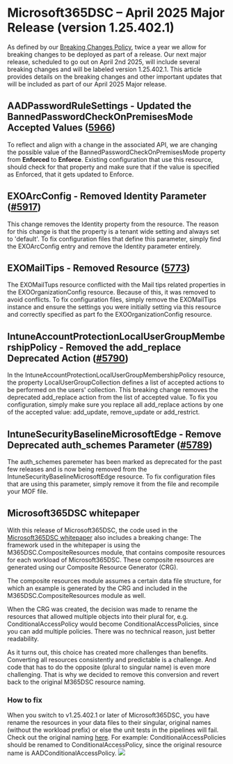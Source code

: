 # Microsoft365DSC – April 2025 Major Release (version 1.25.402.1)

As defined by our [Breaking Changes Policy](https://microsoft365dsc.com/concepts/breaking-changes/), twice a year we allow for breaking changes to be deployed as part of a release. Our next major release, scheduled to go out on April 2nd 2025, will include several breaking changes and will be labeled version 1.25.402.1. This article provides details on the breaking changes and other important updates that will be included as part of our April 2025 Major release.

## AADPasswordRuleSettings - Updated the BannedPasswordCheckOnPremisesMode Accepted Values ([5966](https://github.com/microsoft/Microsoft365DSC/pull/5966))

To reflect and align with a change in the associated API, we are changing the possible value of the BannedPasswordCheckOnPremisesMode property from <strong>Enforced</strong> to <strong>Enforce</strong>. Existing configuration that use this resource, should check for that property and make sure that if the value is specified as Enforced, that it gets updated to Enforce.

## EXOArcConfig - Removed Identity Parameter ([#5917](https://github.com/microsoft/Microsoft365DSC/pull/5917))

This change removes the Identity property from the resource. The reason for this change is that the property is a tenant wide setting and always set to 'default'. To fix configuration files that define this parameter, simply find the EXOArcConfig entry and remove the Identity parameter entirely.

## EXOMailTips - Removed Resource ([5773](https://github.com/microsoft/Microsoft365DSC/pull/5773))

The EXOMailTups resource conflicted with the Mail tips related properties in the EXOOrganizationConfig resource. Because of this, it was removed to avoid conflicts. To fix configuration files, simply remove the EXOMailTips instance and ensure the settings you were initially setting via this resource and correctly specified as part fo the EXOOrganizationConfig resource.

## IntuneAccountProtectionLocalUserGroupMembershipPolicy - Removed the add_replace Deprecated Action ([#5790](https://github.com/microsoft/Microsoft365DSC/pull/5790))

In the IntuneAccountProtectionLocalUserGroupMembershipPolicy resource, the property LocalUserGroupCollection defines a list of accepted actions to be performed on the users' collection. This breaking change removes the deprecated add_replace action from the list of accepted value. To fix you configuration, simply make sure you replace all add_replace actions by one of the accepted value: add_update, remove_update or add_restrict.

## IntuneSecurityBaselineMicrosoftEdge  - Remove Deprecated auth_schemes Parameter ([#5789](https://github.com/microsoft/Microsoft365DSC/pull/5789))

The auth_schemes paremeter has been marked as deprecated for the past few releases and is now being removed from the IntuneSecurityBaselineMicrosoftEdge resource. To fix configuration files that are using this parameter, simply remove it from the file and recompile your MOF file.

## Microsoft365DSC whitepaper

With this release of Microsoft365DSC, the code used in the [Microsoft365DSC whitepaper](https://aka.ms/m365dscwhitepaper) also includes a breaking change:
The framework used in the whitepaper is using the M365DSC.CompositeResources module, that contains composite resources for each workload of Microsoft365DSC. These composite resources are generated using our Composite Resource Generator (CRG).

The composite resources module assumes a certain data file structure, for which an example is generated by the CRG and included in the M365DSC.CompositeResources module as well.

When the CRG was created, the decision was made to rename the resources that allowed multiple objects into their plural for, e.g. ConditionalAccessPolicy would become ConditionalAccessPolicies, since you can add multiple policies. There was no technical reason, just better readability.

As it turns out, this choice has created more challenges than benefits. Converting all resources consistently and predictable is a challenge. And code that has to do the opposite (plural to singular name) is even more challenging. That is why we decided to remove this conversion and revert back to the original M365DSC resource naming.

### How to fix
When you switch to v1.25.402.1 or later of Microsoft365DSC, you have rename the resources in your data files to their singular, original names (without the workload prefix) or else the unit tests in the pipelines will fail. Check out the original naming [here](https://microsoft365dsc.com/resources/overview/). For example: ConditionalAccessPolicies should be renamed to ConditionalAccessPolicy, since the original resource name is AADConditionalAccessPolicy.
<img src="../images/CRGDatafileRename.png" />

